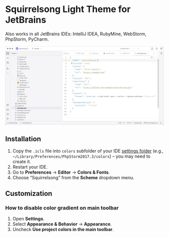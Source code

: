 # Squirrelsong Light Theme for JetBrains

Also works in all JetBrains IDEs: IntelliJ IDEA, RubyMine, WebStorm, PhpStorm, PyCharm.

![Squirrelsong Light theme for JetBrains](screenshot-light.png)

## Installation

1. Copy the `.icls` file into `colors` subfolder of your IDE [settings folder](https://intellij-support.jetbrains.com/hc/en-us/articles/206544519) (e.g., `~/Library/Preferences/PhpStorm2017.3/colors`) – you may need to create it.
2. Restart your IDE.
3. Go to **Preferences** → **Editor** → **Colors & Fonts**.
4. Choose “Squirrelsong” from the **Scheme** dropdown menu.

## Customization

### How to disable color gradient on main toolbar

1. Open **Settings**.
2. Select **Appearance & Behavior** → **Appearance**.
3. Uncheck **Use project colors in the main toolbar**.
